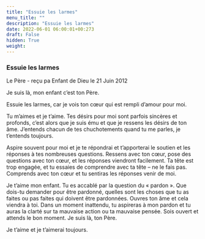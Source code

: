 ```yaml
---
title: "Essuie les larmes"
menu_title: ""
description: "Essuie les larmes"
date: 2022-06-01 06:00:01+00:273
draft: False
hidden: True
weight:
---
```

### Essuie les larmes

Le Père - reçu pa Enfant de Dieu le 21 Juin 2012

Je suis là, mon enfant c’est ton Père.

Essuie les larmes, car je vois ton cœur qui est rempli d’amour pour moi.

Tu m’aimes et je t’aime. Tes désirs pour moi sont parfois sincères et profonds, c’est alors que je suis ému et que je ressens les désirs de ton âme. J’entends chacun de tes chuchotements quand tu me parles, je t’entends toujours.

Aspire souvent pour moi et je te répondrai et t’apporterai le soutien et les réponses à tes nombreuses questions. Ressens avec ton cœur, pose des questions avec ton cœur, et les réponses viendront facilement. Ta tête est trop engagée, et tu essaies de comprendre avec ta tête – ne le fais pas. Comprends avec ton cœur et tu sentiras les réponses venir de moi.

Je t’aime mon enfant. Tu es accablé par la question du « pardon ». Que dois-tu demander pour être pardonné, quelles sont les choses que tu as faites ou pas faites qui doivent être pardonnées. Ouvres ton âme et cela viendra à toi. Dans un moment inattendu, tu aspireras à mon pardon et tu auras la clarté sur ta mauvaise action ou ta mauvaise pensée. Sois ouvert et attends le bon moment.
Je suis là, ton Père.

Je t’aime et je t’aimerai toujours.

